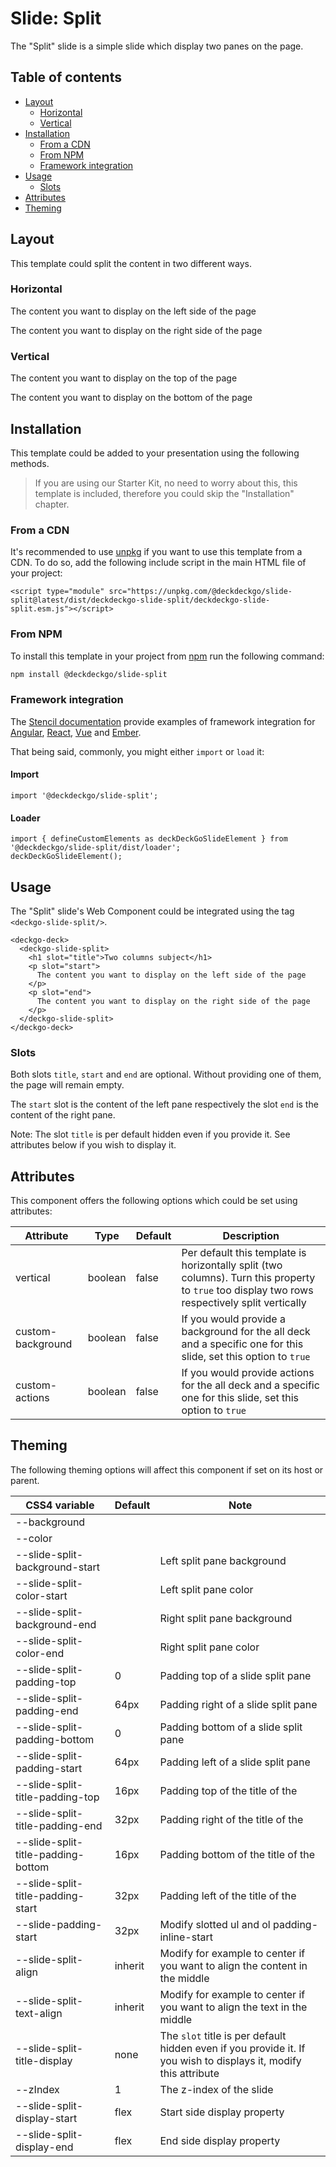 # Slide: Split

The "Split" slide is a simple slide which display two panes on the page.

## Table of contents

- [Layout](#app-slide-split-layout)
  - [Horizontal](#app-slide-split-layout-horizontal)
  - [Vertical](#app-slide-split-layout-vertical)
- [Installation](#app-slide-split-installation)
  - [From a CDN](#app-slide-split-from-a-cdn)
  - [From NPM](#app-slide-split-from-npm)
  - [Framework integration](#app-slide-split-framework-integration)
- [Usage](#app-slide-split-usage)
  - [Slots](#app-slide-split-slots)
- [Attributes](#app-slide-split-attributes)
- [Theming](#app-slide-split-theming)

## Layout

This template could split the content in two different ways.

### Horizontal

<div class="container ion-margin">
  <deckgo-deck embedded={true}>
    <deckgo-slide-split>
        <p slot="start">
          The content you want to display on the left side of the page
        </p>
        <p slot="end">
          The content you want to display on the right side of the page
        </p>
      </deckgo-slide-split>
  </deckgo-deck>
</div>

### Vertical

<div class="container ion-margin">
  <deckgo-deck embedded={true}>
    <deckgo-slide-split vertical={true}>
        <p slot="start">
          The content you want to display on the top of the page
        </p>
        <p slot="end">
          The content you want to display on the bottom of the page
        </p>
      </deckgo-slide-split>
  </deckgo-deck>
</div>

## Installation

This template could be added to your presentation using the following methods.

> If you are using our Starter Kit, no need to worry about this, this template is included, therefore you could skip the "Installation" chapter.

### From a CDN

It's recommended to use [unpkg](https://unpkg.com/) if you want to use this template from a CDN. To do so, add the following include script in the main HTML file of your project:

```
<script type="module" src="https://unpkg.com/@deckdeckgo/slide-split@latest/dist/deckdeckgo-slide-split/deckdeckgo-slide-split.esm.js"></script>
```

### From NPM

To install this template in your project from [npm](https://www.npmjs.com/package/@deckdeckgo/slide-split) run the following command:

```bash
npm install @deckdeckgo/slide-split
```

### Framework integration

The [Stencil documentation](https://stenciljs.com/docs/overview) provide examples of framework integration for [Angular](https://stenciljs.com/docs/angular), [React](https://stenciljs.com/docs/react), [Vue](https://stenciljs.com/docs/vue) and [Ember](https://stenciljs.com/docs/ember).

That being said, commonly, you might either `import` or `load` it:

#### Import

```
import '@deckdeckgo/slide-split';
```

#### Loader

```
import { defineCustomElements as deckDeckGoSlideElement } from '@deckdeckgo/slide-split/dist/loader';
deckDeckGoSlideElement();
```

## Usage

The "Split" slide's Web Component could be integrated using the tag `<deckgo-slide-split/>`.

```
<deckgo-deck>
  <deckgo-slide-split>
    <h1 slot="title">Two columns subject</h1>
    <p slot="start">
      The content you want to display on the left side of the page
    </p>
    <p slot="end">
      The content you want to display on the right side of the page
    </p>
  </deckgo-slide-split>
</deckgo-deck>
```

### Slots

Both slots `title`, `start` and `end` are optional. Without providing one of them, the page will remain empty.

The `start` slot is the content of the left pane respectively the slot `end` is the content of the right pane.

Note: The slot `title` is per default hidden even if you provide it. See attributes below if you wish to display it.

## Attributes

This component offers the following options which could be set using attributes:

| Attribute         | Type    | Default | Description                                                                                                                                    |
| ----------------- | ------- | ------- | ---------------------------------------------------------------------------------------------------------------------------------------------- |
| vertical          | boolean | false   | Per default this template is horizontally split (two columns). Turn this property to `true` too display two rows respectively split vertically |
| custom-background | boolean | false   | If you would provide a background for the all deck and a specific one for this slide, set this option to `true`                                |
| custom-actions    | boolean | false   | If you would provide actions for the all deck and a specific one for this slide, set this option to `true`                                     |

## Theming

The following theming options will affect this component if set on its host or parent.

| CSS4 variable                      | Default | Note                                                                                                             |
| ---------------------------------- | ------- | ---------------------------------------------------------------------------------------------------------------- |
| --background                       |         |                                                                                                                  |
| --color                            |         |                                                                                                                  |
| --slide-split-background-start     |         | Left split pane background                                                                                       |
| --slide-split-color-start          |         | Left split pane color                                                                                            |
| --slide-split-background-end       |         | Right split pane background                                                                                      |
| --slide-split-color-end            |         | Right split pane color                                                                                           |
| --slide-split-padding-top          | 0       | Padding top of a slide split pane                                                                                |
| --slide-split-padding-end          | 64px    | Padding right of a slide split pane                                                                              |
| --slide-split-padding-bottom       | 0       | Padding bottom of a slide split pane                                                                             |
| --slide-split-padding-start        | 64px    | Padding left of a slide split pane                                                                               |
| --slide-split-title-padding-top    | 16px    | Padding top of the title of the                                                                                  |
| --slide-split-title-padding-end    | 32px    | Padding right of the title of the                                                                                |
| --slide-split-title-padding-bottom | 16px    | Padding bottom of the title of the                                                                               |
| --slide-split-title-padding-start  | 32px    | Padding left of the title of the                                                                                 |
| --slide-padding-start              | 32px    | Modify slotted ul and ol padding-inline-start                                                                    |
| --slide-split-align                | inherit | Modify for example to center if you want to align the content in the middle                                      |
| --slide-split-text-align           | inherit | Modify for example to center if you want to align the text in the middle                                         |
| --slide-split-title-display        | none    | The `slot` title is per default hidden even if you provide it. If you wish to displays it, modify this attribute |
| --zIndex                           | 1       | The z-index of the slide                                                                                         |
| --slide-split-display-start        | flex    | Start side display property                                                                                      |
| --slide-split-display-end          | flex    | End side display property                                                                                        |

[deckdeckgo]: https://deckdeckgo.com

